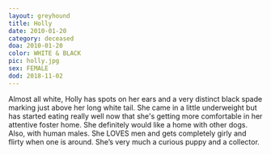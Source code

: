 ```yaml
---
layout: greyhound
title: Holly
date: 2010-01-20
category: deceased
doa: 2010-01-20
color: WHITE & BLACK
pic: holly.jpg
sex: FEMALE
dod: 2018-11-02
---
```


Almost all white, Holly has spots on her ears and a very distinct black spade marking just above her long white tail.
She came in a little underweight but has started eating really well now that she's getting more comfortable in her
attentive foster home.  She definitely would like a home with other dogs. Also, with human males. She LOVES men and gets
completely girly and flirty when one is around. She’s very much a curious puppy and a collector.

